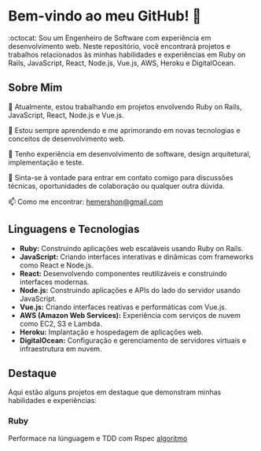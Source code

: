  # Bem-vindo ao meu GitHub! 👋
 :octocat:
Sou um Engenheiro de Software com experiência em desenvolvimento web. Neste repositório, você encontrará projetos e trabalhos relacionados às minhas habilidades e experiências em Ruby on Rails, JavaScript, React, Node.js, Vue.js, AWS, Heroku e DigitalOcean.

## Sobre Mim
🔭 Atualmente, estou trabalhando em projetos envolvendo Ruby on Rails, JavaScript, React, Node.js e Vue.js.

🌱 Estou sempre aprendendo e me aprimorando em novas tecnologias e conceitos de desenvolvimento web.

💼 Tenho experiência em desenvolvimento de software, design arquitetural, implementação e teste.

💬 Sinta-se à vontade para entrar em contato comigo para discussões técnicas, oportunidades de colaboração ou qualquer outra dúvida.

📫 Como me encontrar: hemershon@gmail.com

## Linguagens e Tecnologias
- **Ruby:** Construindo aplicações web escaláveis usando Ruby on Rails.
- **JavaScript:** Criando interfaces interativas e dinâmicas com frameworks como React e Node.js.
- **React:** Desenvolvendo componentes reutilizáveis e construindo interfaces modernas.
- **Node.js:** Construindo aplicações e APIs do lado do servidor usando JavaScript.
- **Vue.js:** Criando interfaces reativas e performáticas com Vue.js.
- **AWS (Amazon Web Services):** Experiência com serviços de nuvem como EC2, S3 e Lambda.
- **Heroku:** Implantação e hospedagem de aplicações web.
- **DigitalOcean:** Configuração e gerenciamento de servidores virtuais e infraestrutura em nuvem.

## Destaque
Aqui estão alguns projetos em destaque que demonstram minhas habilidades e experiências:

### Ruby 
Performace na lúnguagem e TDD com Rspec [algoritmo](https://github.com/hemershon/especialista/tree/main/sintaxe-basica)
